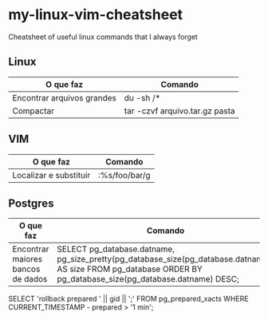 # my-linux-vim-cheatsheet
Cheatsheet of useful linux commands that I always forget

## Linux

|O que faz   | Comando  |  
|---|---|
|Encontrar arquivos grandes| du -sh /* |  
|Compactar   | tar -czvf arquivo.tar.gz pasta  |   


## VIM

|O que faz| Comando|
|---|---|
|Localizar e substituir| :%s/foo/bar/g|

## Postgres

|O que faz| Comando|
|---|---|
|Encontrar maiores bancos de dados | SELECT pg_database.datname, pg_size_pretty(pg_database_size(pg_database.datname)) AS size FROM pg_database ORDER BY pg_database_size(pg_database.datname) DESC; |

SELECT 'rollback prepared ' || gid || ';' FROM pg_prepared_xacts WHERE CURRENT_TIMESTAMP - prepared > '1 min';


